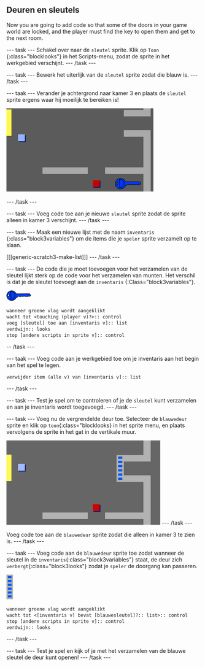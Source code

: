 ## Deuren en sleutels

Now you are going to add code so that some of the doors in your game world are locked, and the player must find the key to open them and get to the next room.

\--- task \--- Schakel over naar de `sleutel` sprite. Klik op `Toon` {:class="blocklooks"} in het Scripts-menu, zodat de sprite in het werkgebied verschijnt. \--- /task \---

\--- task \--- Bewerk het uiterlijk van de `sleutel` sprite zodat die blauw is. \--- /task \---

\--- taak \--- Verander je achtergrond naar kamer 3 en plaats de `sleutel` sprite ergens waar hij moeilijk te bereiken is!

![screenshot](images/world-key.png)

\--- /task \---

\--- task \--- Voeg code toe aan je nieuwe `sleutel` sprite zodat de sprite alleen in kamer 3 verschijnt. \--- /task \---

\--- task \--- Maak een nieuwe lijst met de naam `inventaris` {:class="block3variables"} om de items die je `speler` sprite verzamelt op te slaan.

[[[generic-scratch3-make-list]]] \--- /task \---

\--- task \--- De code die je moet toevoegen voor het verzamelen van de sleutel lijkt sterk op de code voor het verzamelen van munten. Het verschil is dat je de sleutel toevoegt aan de `inventaris` {:Class="block3variables"}.

![sleutel](images/key.png)

```blocks3
wanneer groene vlag wordt aangeklikt
wacht tot <touching (player v)?>:: control
voeg [sleutel] toe aan [inventaris v]:: list
verdwijn:: looks
stop [andere scripts in sprite v]:: control
```

-- /task \---

\--- taak \--- Voeg code aan je werkgebied toe om je inventaris aan het begin van het spel te legen.

```blocks3
verwijder item (alle v) van [inventaris v]:: list
```

\--- /task \---

\--- task \--- Test je spel om te controleren of je de `sleutel` kunt verzamelen en aan je inventaris wordt toegevoegd. \--- /task \---

\--- task \--- Voeg nu de vergrendelde deur toe. Selecteer de `blauwedeur` sprite en klik op `toon`{:class="blocklooks} in het sprite menu, en plaats vervolgens de sprite in het gat in de vertikale muur.

![screenshot](images/world-door.png) \--- /task \---

Voeg code toe aan de `blauwedeur` sprite zodat die alleen in kamer 3 te zien is. \--- /task \---

\--- taak \--- Voeg code aan de `blauwedeur` sprite toe zodat wanneer de sleutel in de `inventaris`{:class="block3variables"} staat, de deur zich `verbergt`{:class="block3looks"} zodat je `speler` de doorgang kan passeren.

![deur-](images/door.png)

```blocks3
wanneer groene vlag wordt aangeklikt
wacht tot <[inventaris v] bevat [blauwesleutel]?:: list>:: control
stop [andere scripts in sprite v]:: control
verdwijn:: looks
```

\--- /task \---

\--- task \--- Test je spel en kijk of je met het verzamelen van de blauwe sleutel de deur kunt openen! \--- /task \---